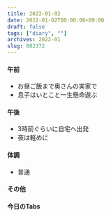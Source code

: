 ```yaml
---
title: 2022-01-02
date: 2022-01-02T00:00:00+09:00
draft: false
tags: ["diary", ""]
archives: 2022-01
slug: 882372
---
```

#### 午前
- お昼ご飯まで奥さんの実家で
- 息子はいとこと一生懸命遊ぶ
#### 午後
- 3時前ぐらいに自宅へ出発
- 夜は軽めに
#### 体調
- 普通
#### その他
#### 今日のTabs